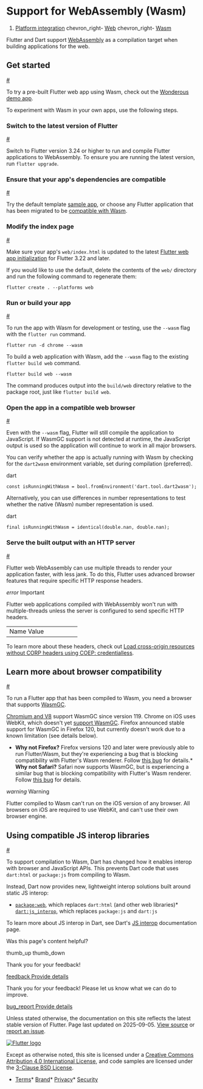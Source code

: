 Support for WebAssembly (Wasm)
==============================

1. [Platform integration](/platform-integration) chevron\_right- [Web](/platform-integration/web) chevron\_right- [Wasm](/platform-integration/web/wasm)

Flutter and Dart support [WebAssembly](https://webassembly.org/) as a compilation target when building applications for the web.

Get started
-----------

[#](#get-started)

To try a pre-built Flutter web app using Wasm, check out the [Wonderous demo app](https://wonderous.app/web/).

To experiment with Wasm in your own apps, use the following steps.

### Switch to the latest version of Flutter

[#](#switch-to-the-latest-version-of-flutter)

Switch to Flutter version 3.24 or higher to run and compile Flutter applications to WebAssembly. To ensure you are running the latest version, run `flutter upgrade`.

### Ensure that your app's dependencies are compatible

[#](#ensure-that-your-apps-dependencies-are-compatible)

Try the default template [sample app](/reference/create-new-app), or choose any Flutter application that has been migrated to be [compatible with Wasm](#js-interop-wasm).

### Modify the index page

[#](#modify-the-index-page)

Make sure your app's `web/index.html` is updated to the latest [Flutter web app initialization](/platform-integration/web/initialization) for Flutter 3.22 and later.

If you would like to use the default, delete the contents of the `web/` directory and run the following command to regenerate them:

```
flutter create . --platforms web
```

### Run or build your app

[#](#run-or-build-your-app)

To run the app with Wasm for development or testing, use the `--wasm` flag with the `flutter run` command.

```
flutter run -d chrome --wasm
```

To build a web application with Wasm, add the `--wasm` flag to the existing `flutter build web` command.

```
flutter build web --wasm
```

The command produces output into the `build/web` directory relative to the package root, just like `flutter build web`.

### Open the app in a compatible web browser

[#](#open-the-app-in-a-compatible-web-browser)

Even with the `--wasm` flag, Flutter will still compile the application to JavaScript. If WasmGC support is not detected at runtime, the JavaScript output is used so the application will continue to work in all major browsers.

You can verify whether the app is actually running with Wasm by checking for the `dart2wasm` environment variable, set during compilation (preferred).

dart

```
const isRunningWithWasm = bool.fromEnvironment('dart.tool.dart2wasm');
```

Alternatively, you can use differences in number representations to test whether the native (Wasm) number representation is used.

dart

```
final isRunningWithWasm = identical(double.nan, double.nan);
```

### Serve the built output with an HTTP server

[#](#serve-the-built-output-with-an-http-server)

Flutter web WebAssembly can use multiple threads to render your application faster, with less jank. To do this, Flutter uses advanced browser features that require specific HTTP response headers.

*error* Important

Flutter web applications compiled with WebAssembly won't run with multiple-threads unless the server is configured to send specific HTTP headers.

|  |  |  |  |  |  |
| --- | --- | --- | --- | --- | --- |
| Name Value|  |  |  |  | | --- | --- | --- | --- | | `Cross-Origin-Embedder-Policy` `credentialless`   or   `require-corp`| `Cross-Origin-Opener-Policy` `same-origin` | | | | | |

To learn more about these headers, check out [Load cross-origin resources without CORP headers using COEP: credentialless](https://developer.chrome.com/blog/coep-credentialless-origin-trial).

Learn more about browser compatibility
--------------------------------------

[#](#learn-more-about-browser-compatibility)

To run a Flutter app that has been compiled to Wasm, you need a browser that supports [WasmGC](https://github.com/WebAssembly/gc/tree/main/proposals/gc).

[Chromium and V8](https://chromestatus.com/feature/6062715726462976) support WasmGC since version 119. Chrome on iOS uses WebKit, which doesn't yet [support WasmGC](https://bugs.webkit.org/show_bug.cgi?id=247394). Firefox announced stable support for WasmGC in Firefox 120, but currently doesn't work due to a known limitation (see details below).

* **Why not Firefox?** Firefox versions 120 and later were previously able to run Flutter/Wasm, but they're experiencing a bug that is blocking compatibility with Flutter's Wasm renderer. Follow [this bug](https://bugzilla.mozilla.org/show_bug.cgi?id=1788206) for details.* **Why not Safari?** Safari now supports WasmGC, but is experiencing a similar bug that is blocking compatibility with Flutter's Wasm renderer. Follow [this bug](https://bugs.webkit.org/show_bug.cgi?id=267291) for details.

*warning* Warning

Flutter compiled to Wasm can't run on the iOS version of any browser. All browsers on iOS are required to use WebKit, and can't use their own browser engine.

Using compatible JS interop libraries
-------------------------------------

[#](#js-interop-wasm)

To support compilation to Wasm, Dart has changed how it enables interop with browser and JavaScript APIs. This prevents Dart code that uses `dart:html` or `package:js` from compiling to Wasm.

Instead, Dart now provides new, lightweight interop solutions built around static JS interop:

* [`package:web`](https://pub.dev/packages/web), which replaces `dart:html` (and other web libraries)* [`dart:js_interop`](https://api.dart.dev/dart-js_interop/dart-js_interop-library.html), which replaces `package:js` and `dart:js`

To learn more about JS interop in Dart, see Dart's [JS interop](https://dart.dev/interop/js-interop) documentation page.

Was this page's content helpful?

thumb\_up thumb\_down

Thank you for your feedback!

 [feedback Provide details](https://github.com/flutter/website/issues/new?template=1_page_issue.yml&&page-url=https://docs.flutter.dev/platform-integration/web/wasm/&page-source=https://github.com/flutter/website/tree/main/src/content/platform-integration/web/wasm.md)

Thank you for your feedback! Please let us know what we can do to improve.

 [bug\_report Provide details](https://github.com/flutter/website/issues/new?template=1_page_issue.yml&&page-url=https://docs.flutter.dev/platform-integration/web/wasm/&page-source=https://github.com/flutter/website/tree/main/src/content/platform-integration/web/wasm.md)

Unless stated otherwise, the documentation on this site reflects the latest stable version of Flutter. Page last updated on 2025-09-05. [View source](https://github.com/flutter/website/tree/main/src/content/platform-integration/web/wasm.md) or [report an issue](https://github.com/flutter/website/issues/new?template=1_page_issue.yml&&page-url=https://docs.flutter.dev/platform-integration/web/wasm/&page-source=https://github.com/flutter/website/tree/main/src/content/platform-integration/web/wasm.md "Report an issue with this page").

[![Flutter logo](/assets/images/branding/flutter/logo+text/horizontal/white.svg)](https://flutter.dev)

Except as otherwise noted, this site is licensed under a [Creative Commons Attribution 4.0 International License](https://creativecommons.org/licenses/by/4.0/), and code samples are licensed under the [3-Clause BSD License](https://opensource.org/licenses/BSD-3-Clause).

* [Terms](/tos "Terms of use")* [Brand](/brand "Brand usage guidelines")* [Privacy](https://policies.google.com/privacy "Privacy policy")* [Security](/security "Security philosophy and practices")

   